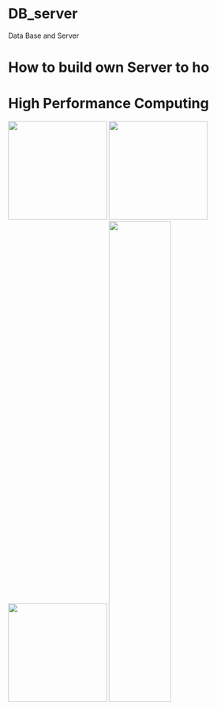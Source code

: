 # DB_server
Data Base and Server

# How to build own Server to ho

# High Performance Computing

<img src="https://github.com/SKKSaikia/DB_server/blob/master/img/par.jpg" height=200px><a> </a><a> </a><img src="https://github.com/SKKSaikia/DB_server/blob/master/img/openhpc-300x300.jpg" height=200px><a> </a><a> </a><img src="https://github.com/SKKSaikia/DB_server/blob/master/img/2000px-Slurm_logo.svg.png" height=200px><a> </a><img src="https://github.com/SKKSaikia/DB_server/blob/master/img/warewulf.jpg" height=50% width=50%>
